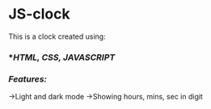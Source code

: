 # JS-clock

This is a clock created using:
### **HTML, CSS, JAVASCRIPT*


### *Features:*
→Light and dark mode
→Showing hours, mins, sec in digit
